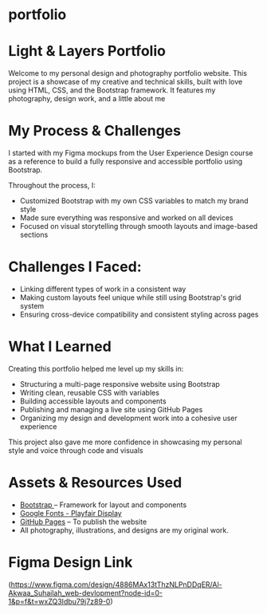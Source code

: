 # portfolio
# Light & Layers Portfolio 

Welcome to my personal design and photography portfolio website. This project is a showcase of my creative and technical skills, built with love using HTML, CSS, and the Bootstrap framework. It features my photography, design work, and a little about me 

# My Process & Challenges 

I started with my Figma mockups from the User Experience Design course as a reference to build a fully responsive and accessible portfolio using Bootstrap.

Throughout the process, I:
- Customized Bootstrap with my own CSS variables to match my brand style 
- Made sure everything was responsive and worked on all devices 
- Focused on visual storytelling through smooth layouts and image-based sections 


# Challenges I Faced:
- Linking different types of work in a consistent way
- Making custom layouts feel unique while still using Bootstrap's grid system
- Ensuring cross-device compatibility and consistent styling across pages

# What I Learned 
Creating this portfolio helped me level up my skills in:

- Structuring a multi-page responsive website using Bootstrap 
- Writing clean, reusable CSS with variables 
- Building accessible layouts and components 
- Publishing and managing a live site using GitHub Pages 
- Organizing my design and development work into a cohesive user experience 

This project also gave me more confidence in showcasing my personal style and voice through code and visuals 

# Assets & Resources Used 
- [Bootstrap ](https://getbootstrap.com/) – Framework for layout and components
- [Google Fonts - Playfair Display](https://fonts.google.com/specimen/Playfair+Display) 
- [GitHub Pages](https://pages.github.com/) – To publish the website
- All photography, illustrations, and designs are my original work.

# Figma Design Link


(https://www.figma.com/design/4886MAx13tThzNLPnDDqER/Al-Akwaa_Suhailah_web-devlopment?node-id=0-1&p=f&t=wxZQ3Idbu79j7z89-0)
